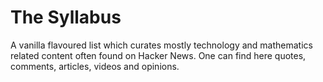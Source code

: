 # The Syllabus

A vanilla flavoured list which curates mostly technology and mathematics related
content often found on Hacker News. One can find here quotes, comments,
articles, videos and opinions.
